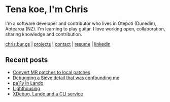 # Tena koe, I'm Chris

I'm a software developer and contributor who lives in Ōtepoti (Dunedin), Aotearoa (NZ). I'm learning to play guitar. I love working open, collaboration, sharing knowledge and contribution.

[chris.bur.gs](https://chris.bur.gs) | [projects](https://chris.bur.gs/projects/) | [contact](https://chris.bur.gs/contact/) | [resume](https://chris.bur.gs/resume) | [linkedin](https://linkedin.com/in/stephenajulu)

## Recent posts

<!-- BLOG-POST-LIST:START -->
- [Convert MR patches to local patches](https://chris.bur.gs/mrs-to-patches/)
- [Debugging a Sieve detail that was confounding me](https://chris.bur.gs/sieve-order-fileinto/)
- [pa11y in Lando](https://chris.bur.gs/pa11y-in-lando/)
- [Lighthousing](https://chris.bur.gs/lighthouse/)
- [XDebug, Lando and a CLI service](https://chris.bur.gs/lando-phpstorm-xdebug/)
<!-- BLOG-POST-LIST:END -->
